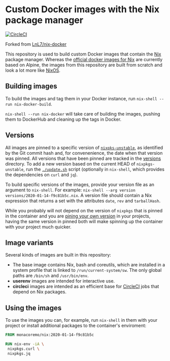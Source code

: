 
# Custom Docker images with the Nix package manager

[![CircleCI](https://circleci.com/gh/monacoremo/nix-docker.svg?style=svg)](https://circleci.com/gh/monacoremo/nix-docker)

Forked from [LnL7/nix-docker](https://github.com/LnL7/nix-docker)

This repository is used to build custom Docker images that contain the
[Nix](https://nixos.org/nix) package manager. Whereas the [official docker
images for Nix](https://hub.docker.com/r/nixos/nix/) are currently based on
Alpine, the images from this repository are built from scratch and look a lot
more like [NixOS](https://nixos.org/nixos).

## Building images

To build the images and tag them in your Docker instance, run `nix-shell --run
nix-docker-build`.

`nix-shell --run nix-docker` will take care of building the images, pushing them
to DockerHub and cleaning up the tags in Docker.

## Versions

All images are pinned to a specific version of
[`nixpks-unstable`](https://github.com/NixOS/nixpkgs/tree/nixpkgs-unstable), as
identified by the Git commit hash and, for convenenience, the date when that
version was pinned. All versions that have been pinned are tracked in the
[versions](./versions) directory. To add a new version based on the current
HEAD of `nixpkgs-unstable`, run the [`./update.sh`](update.sh) script
(optionally in `nix-shell`, which provides the dependencies on `curl` and `jq`).

To build specific versions of the images, provide your version file as an
argument to `nix-shell`. For example: `nix-shell --arg version
versions/2020-01-14-f9c81b5c.nix`. A version
file should contain a Nix expression that returns a set with the attributes
`date`, `rev` and `tarballHash`.

While you probably will not depend on the version of `nixpkgs` that is pinned
in the container and you are [pining your own
version](https://nixos.wiki/wiki/FAQ/Pinning_Nixpkgs) in your projects, having
the same version in pinned both will make spinning up the container with your
project much quicker.

## Image variants

Several kinds of images are built in this repository:

* The base image contains Nix, bash and coreutils, which are installed in a
  system profile that is linked to
  `/run/current-system/sw`. The only global paths are `/bin/sh` and
  `/usr/bin/env`.
* **userenv** images are intended for interactive use.
* **circleci** images are intended as an efficient base for
  [CircleCI](https://circleci.com/) jobs that depend on Nix packages.

## Using the images

To use the images you can, for example, run `nix-shell` in them with your
project or install additional packages to the container's enviroment:

```Dockerfile
FROM monacoremo/nix:2020-01-14-f9c81b5c

RUN nix-env -iA \
 nixpkgs.curl \
 nixpkgs.jq

```
